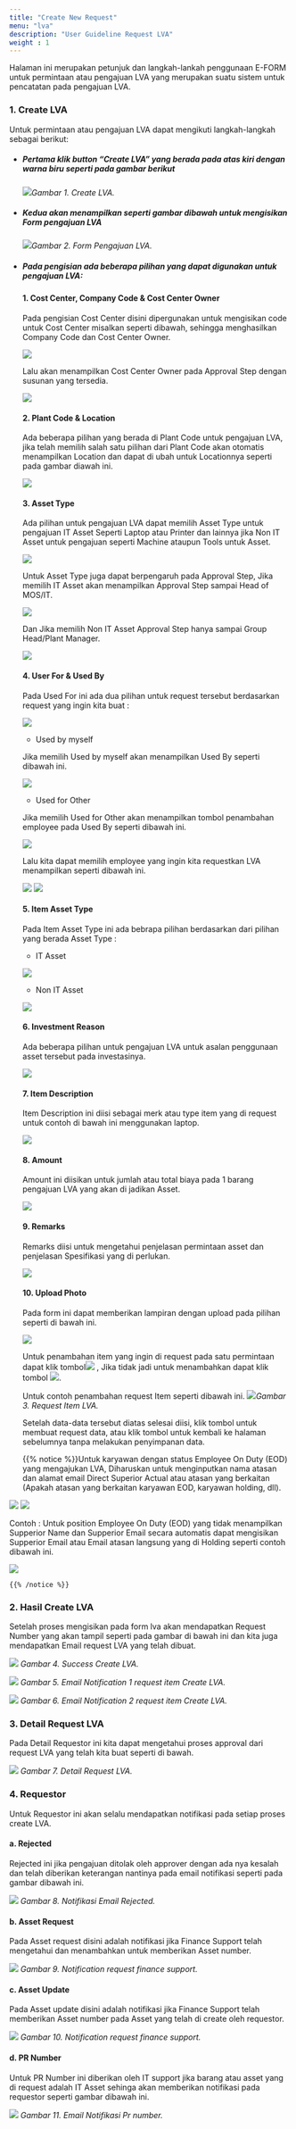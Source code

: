 ```yaml
---
title: "Create New Request"
menu: "lva"
description: "User Guideline Request LVA"
weight : 1
---
```


Halaman ini merupakan petunjuk dan langkah-lankah penggunaan E-FORM untuk permintaan atau pengajuan LVA yang merupakan suatu sistem untuk pencatatan pada pengajuan LVA.

### 1. Create LVA

Untuk permintaan atau pengajuan LVA dapat mengikuti langkah-langkah sebagai berikut:

+ ##### Pertama klik button “Create LVA” yang berada pada atas kiri dengan warna biru seperti pada gambar berikut

    ![](/images/LVA/request/homelva.png?height=auto&classes=border,shadow)*Gambar 1. Create LVA.*

+ ##### Kedua akan menampilkan seperti gambar dibawah untuk mengisikan Form pengajuan LVA

    ![](/images/LVA/request/form.png?height=auto&classes=border,shadow)*Gambar 2. Form Pengajuan LVA.*
+ ##### Pada pengisian ada beberapa pilihan yang dapat digunakan untuk pengajuan LVA: 

  #### 1. Cost Center, Company Code & Cost Center Owner
  
  Pada pengisian Cost Center disini dipergunakan untuk mengisikan code untuk Cost Center misalkan seperti dibawah, sehingga menghasilkan Company Code dan Cost Center Owner.

    ![](/images/LVA/request/costcenter.png?height=auto&classes=border,shadow)

  Lalu akan menampilkan Cost Center Owner pada Approval Step dengan susunan yang tersedia.
    
    ![](/images/LVA/request/approvelstep.png?height=auto&classes=border,shadow)
  #### 2. Plant Code & Location

  Ada beberapa pilihan yang berada di Plant Code untuk pengajuan LVA, jika telah memilih salah satu pilihan dari Plant Code akan otomatis menampilkan Location dan dapat di ubah untuk Locationnya seperti pada gambar diawah ini.
    
    ![](/images/LVA/request/plantcode.png?height=auto&classes=border,shadow)
 
  #### 3. Asset Type

  Ada pilihan untuk pengajuan LVA dapat memilih Asset Type untuk pengajuan IT Asset Seperti Laptop atau Printer dan lainnya jika Non IT Asset untuk pengajuan seperti Machine ataupun Tools untuk Asset. 

    ![](/images/LVA/request/asset.png?height=auto&classes=border,shadow)  

  Untuk Asset Type juga dapat berpengaruh pada Approval Step, Jika memilih IT Asset akan menampilkan Approval Step sampai Head of MOS/IT.

    ![](/images/LVA/request/approvel.png?height=auto&classes=border,shadow)
 
  Dan Jika memilih Non IT Asset Approval Step hanya sampai Group Head/Plant Manager.
    
    ![](/images/LVA/request/approvelnon.png?height=auto&classes=border,shadow)
 
  #### 4. User For & Used By

  Pada Used For ini ada dua pilihan untuk request tersebut berdasarkan request yang ingin kita buat :

    ![](/images/LVA/request/use.png?height=auto&classes=border,shadow)
  
    +	Used by myself

    Jika memilih Used by myself akan menampilkan Used By seperti dibawah ini.

    ![](/images/LVA/request/usedby.png?height=auto&classes=border,shadow)

    +	Used for Other
    
    Jika memilih Used for Other akan menampilkan tombol penambahan employee pada Used By seperti dibawah ini.

    ![](/images/LVA/request/other.png?height=auto&classes=border,shadow)
     
    Lalu kita dapat memilih employee yang ingin kita requestkan LVA menampilkan seperti dibawah ini.

    ![](/images/LVA/request/employee.png?height=auto&classes=border,shadow)
    ![](/images/LVA/request/by.png?height=auto&classes=border,shadow)

  #### 5. Item Asset Type

  Pada Item Asset Type ini ada bebrapa pilihan berdasarkan dari pilihan yang berada Asset Type :

    +	IT Asset 
    
    ![](/images/LVA/request/it.png?height=auto&classes=border,shadow)
     
    +	Non IT Asset

    ![](/images/LVA/request/non.png?height=auto&classes=border,shadow)

    #### 6. Investment Reason

    Ada beberapa pilihan untuk pengajuan LVA untuk asalan penggunaan asset tersebut pada investasinya.
    
    ![](/images/LVA/request/reason.png?height=auto&classes=border,shadow)
     
    #### 7. Item Description

    Item Description ini diisi sebagai merk atau type item yang di request untuk contoh di bawah ini menggunakan laptop.
    
    ![](/images/LVA/request/desc.png?height=auto&classes=border,shadow)
     
    #### 8. Amount

    Amount ini diisikan untuk jumlah atau total biaya pada 1 barang pengajuan LVA yang akan di jadikan Asset.
    
    ![](/images/LVA/request/amount.png?height=auto&classes=border,shadow)
     
    #### 9. Remarks

    Remarks diisi untuk mengetahui penjelasan permintaan asset dan penjelasan Spesifikasi yang di perlukan.
    
    ![](/images/LVA/request/remarks.png?height=auto&classes=border,shadow)
    #### 10. Upload Photo

    Pada form ini dapat memberikan lampiran dengan upload pada pilihan seperti di bawah ini.
    
    ![](/images/LVA/request/apload.png?height=auto&classes=border,shadow)
    
    Untuk penambahan item yang ingin di request pada satu permintaan dapat klik tombol![](/images/LVA/request//images/LVA/request/add.png) , Jika tidak jadi untuk menambahkan dapat klik tombol ![](/images/LVA/request//images/LVA/request/remove.png). 

    Untuk contoh penambahan request Item seperti dibawah ini.
    ![](/images/LVA/request/requestitem.png?height=auto&classes=border,shadow)*Gambar 3.  Request Item LVA.*

    Setelah data-data tersebut diatas selesai diisi, klik tombol   untuk membuat request data, atau klik tombol   untuk kembali ke halaman sebelumnya tanpa melakukan penyimpanan data.
    

    {{% notice %}}Untuk  karyawan dengan status Employee On Duty (EOD) yang mengajukan LVA, Diharuskan untuk menginputkan nama atasan dan alamat email Direct Superior Actual atau atasan yang berkaitan (Apakah atasan yang berkaitan karyawan EOD, karyawan holding, dll).

![](/images/LVA/request/supperior.png?height=auto&classes=border,shadow)
![](/images/LVA/request/nonemail.png?height=auto&classes=border,shadow)
    
Contoh : Untuk position Employee On Duty (EOD) yang tidak menampilkan Supperior Name dan Supperior Email secara automatis dapat mengisikan Supperior Email atau Email atasan langsung yang di Holding seperti contoh dibawah ini. 

![](/images/LVA/request/fill.png?height=auto&classes=border,shadow)

    {{% /notice %}}
 

### 2. Hasil Create LVA

Setelah proses mengisikan pada form lva akan mendapatkan Request Number yang akan tampil seperti pada gambar di bawah ini dan kita juga mendapatkan Email request LVA yang telah dibuat.

![](/images/LVA/request/success.png?height=auto&classes=border,shadow)
*Gambar 4. Success Create LVA.*

![](/images/LVA/request/email1.png?height=auto&classes=border,shadow)
*Gambar 5. Email Notification 1 request item Create LVA.*

![](/images/LVA/request/email2.png?height=auto&classes=border,shadow)
*Gambar 6. Email Notification 2 request item Create LVA.*

### 3. Detail Request LVA

Pada Detail Requestor ini kita dapat mengetahui proses approval dari request LVA yang telah kita buat seperti di bawah.

![](/images/LVA/request/detail.png?height=auto&classes=border,shadow)
*Gambar 7. Detail Request LVA.*
 
### 4. Requestor

Untuk Requestor ini akan selalu mendapatkan notifikasi pada setiap proses create LVA.

  #### a. Rejected 

  Rejected ini jika pengajuan ditolak oleh approver dengan ada nya kesalah dan telah diberikan keterangan nantinya pada email notifikasi seperti pada gambar dibawah ini.
  
  ![](/images/LVA/request/reject.png?height=auto&classes=border,shadow)
  *Gambar 8. Notifikasi Email Rejected.*

  #### b. Asset Request

  Pada Asset request disini adalah notifikasi jika Finance Support telah mengetahui dan menambahkan untuk memberikan Asset number.

  ![](/images/LVA/request/assetre.png?height=auto&classes=border,shadow)
  *Gambar 9. Notification request finance support.*
  #### c. Asset Update

  Pada Asset update disini adalah notifikasi jika Finance Support telah memberikan  Asset number pada Asset yang telah di create oleh requestor.
  
  ![](/images/LVA/request/update.png?height=auto&classes=border,shadow)
  *Gambar 10. Notification request finance support.*
  #### d. PR Number

  Untuk PR Number ini diberikan oleh IT support jika barang atau asset yang di request adalah IT Asset sehinga akan memberikan notifikasi pada requestor seperti gambar dibawah ini.

  ![](/images/LVA/request/pr.png?height=auto&classes=border,shadow)
  *Gambar 11. Email Notifikasi Pr number.*